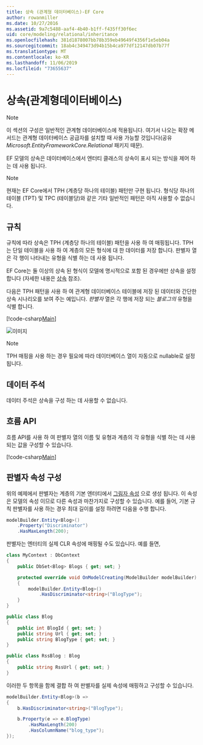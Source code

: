 ```yaml
---
title: 상속 (관계형 데이터베이스)-EF Core
author: rowanmiller
ms.date: 10/27/2016
ms.assetid: 9a7c5488-aaf4-4b40-b1ff-f435ff30f6ec
uid: core/modeling/relational/inheritance
ms.openlocfilehash: 381d1878007bb78b359eb49649f4356f1e5eb04a
ms.sourcegitcommit: 18ab4c349473d94b15b4ca977df12147db07b77f
ms.translationtype: MT
ms.contentlocale: ko-KR
ms.lasthandoff: 11/06/2019
ms.locfileid: "73655637"
---
```

# <a name="inheritance-relational-database"></a>상속(관계형데이터베이스)

> [!NOTE]  
> 이 섹션의 구성은 일반적인 관계형 데이터베이스에 적용됩니다. 여기서 나오는 확장 메서드는 관계형 데이터베이스 공급자를 설치할 때 사용 가능할 것입니다(공유 *Microsoft.EntityFrameworkCore.Relational* 패키지 때문).

EF 모델의 상속은 데이터베이스에서 엔터티 클래스의 상속이 표시 되는 방식을 제어 하는 데 사용 됩니다.

> [!NOTE]  
> 현재는 EF Core에서 TPH (계층당 하나의 테이블) 패턴만 구현 됩니다. 형식당 하나의 테이블 (TPT) 및 TPC (테이블당)와 같은 기타 일반적인 패턴은 아직 사용할 수 없습니다.

## <a name="conventions"></a>규칙

규칙에 따라 상속은 TPH (계층당 하나의 테이블) 패턴을 사용 하 여 매핑됩니다. TPH는 단일 테이블을 사용 하 여 계층의 모든 형식에 대 한 데이터를 저장 합니다. 판별자 열은 각 행이 나타내는 유형을 식별 하는 데 사용 됩니다.

EF Core는 둘 이상의 상속 된 형식이 모델에 명시적으로 포함 된 경우에만 상속을 설정 합니다 (자세한 내용은 [상속](../inheritance.md) 참조).

다음은 TPH 패턴을 사용 하 여 관계형 데이터베이스 테이블에 저장 된 데이터와 간단한 상속 시나리오를 보여 주는 예입니다. *판별자* 열은 각 행에 저장 되는 *블로그의* 유형을 식별 합니다.

[!code-csharp[Main](../../../../samples/core/Modeling/Conventions/InheritanceDbSets.cs#Model)]

![이미지](_static/inheritance-tph-data.png)

>[!NOTE]
> TPH 매핑을 사용 하는 경우 필요에 따라 데이터베이스 열이 자동으로 nullable로 설정 됩니다.

## <a name="data-annotations"></a>데이터 주석

데이터 주석은 상속을 구성 하는 데 사용할 수 없습니다.

## <a name="fluent-api"></a>흐름 API

흐름 API를 사용 하 여 판별자 열의 이름 및 유형과 계층의 각 유형을 식별 하는 데 사용 되는 값을 구성할 수 있습니다.

[!code-csharp[Main](../../../../samples/core/Modeling/FluentAPI/InheritanceTPHDiscriminator.cs#Inheritance)]

## <a name="configuring-the-discriminator-property"></a>판별자 속성 구성

위의 예제에서 판별자는 계층의 기본 엔터티에서 [그림자 속성](xref:core/modeling/shadow-properties) 으로 생성 됩니다. 이 속성은 모델의 속성 이므로 다른 속성과 마찬가지로 구성할 수 있습니다. 예를 들어, 기본 규칙 판별자를 사용 하는 경우 최대 길이를 설정 하려면 다음을 수행 합니다.

```C#
modelBuilder.Entity<Blog>()
    .Property("Discriminator")
    .HasMaxLength(200);
```

판별자는 엔터티의 실제 CLR 속성에 매핑될 수도 있습니다. 예를 들면,

```C#
class MyContext : DbContext
{
    public DbSet<Blog> Blogs { get; set; }

    protected override void OnModelCreating(ModelBuilder modelBuilder)
    {
        modelBuilder.Entity<Blog>()
            .HasDiscriminator<string>("BlogType");
    }
}

public class Blog
{
    public int BlogId { get; set; }
    public string Url { get; set; }
    public string BlogType { get; set; }
}

public class RssBlog : Blog
{
    public string RssUrl { get; set; }
}
```

이러한 두 항목을 함께 결합 하 여 판별자를 실제 속성에 매핑하고 구성할 수 있습니다.

```C#
modelBuilder.Entity<Blog>(b =>
{
    b.HasDiscriminator<string>("BlogType");

    b.Property(e => e.BlogType)
        .HasMaxLength(200)
        .HasColumnName("blog_type");
});
```
